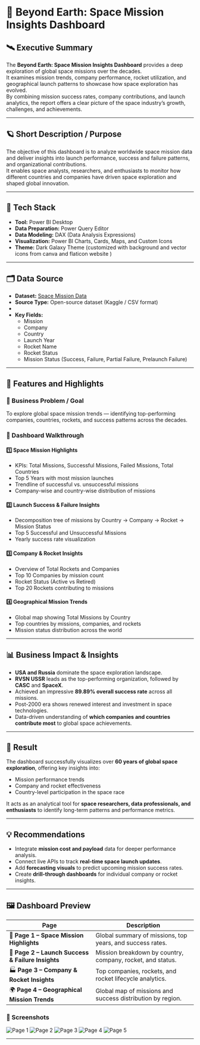 # 🚀 Beyond Earth: Space Mission Insights Dashboard  


## 🛰️ Executive Summary  
The **Beyond Earth: Space Mission Insights Dashboard** provides a deep exploration of global space missions over the decades.  
It examines mission trends, company performance, rocket utilization, and geographical launch patterns to showcase how space exploration has evolved.  
By combining mission success rates, company contributions, and launch analytics, the report offers a clear picture of the space industry’s growth, challenges, and achievements.

---

## 🪐 Short Description / Purpose  
The objective of this dashboard is to analyze worldwide space mission data and deliver insights into launch performance, success and failure patterns, and organizational contributions.  
It enables space analysts, researchers, and enthusiasts to monitor how different countries and companies have driven space exploration and shaped global innovation.

---

## 🧰 Tech Stack  
- **Tool:** Power BI Desktop  
- **Data Preparation:** Power Query Editor  
- **Data Modeling:** DAX (Data Analysis Expressions)  
- **Visualization:** Power BI Charts, Cards, Maps, and Custom Icons  
- **Theme:** Dark Galaxy Theme (customized with background and vector icons from canva and flaticon website )

---

## 🗂️ Data Source  
- **Dataset:** [Space Mission Data](https://www.kaggle.com/datasets/montiprem/space-mission-dataset?resource=download)  
- **Source Type:** Open-source dataset (Kaggle / CSV format)
- 
- **Key Fields:**  
  - Mission 
  - Company  
  - Country  
  - Launch Year  
  - Rocket Name
  - Rocket Status
  - Mission Status (Success, Failure, Partial Failure, Prelaunch Failure)

---

## 🌠 Features and Highlights  

### 🎯 Business Problem / Goal  
To explore global space mission trends — identifying top-performing companies, countries, rockets, and success patterns across the decades.

### 🧭 Dashboard Walkthrough  

#### 1️⃣ **Space Mission Highlights**
- KPIs: Total Missions, Successful Missions, Failed Missions, Total Countries  
- Top 5 Years with most mission launches  
- Trendline of successful vs. unsuccessful missions  
- Company-wise and country-wise distribution of missions  

#### 2️⃣ **Launch Success & Failure Insights**
- Decomposition tree of missions by Country → Company → Rocket → Mission Status  
- Top 5 Successful and Unsuccessful Missions  
- Yearly success rate visualization  

#### 3️⃣ **Company & Rocket Insights**
- Overview of Total Rockets and Companies  
- Top 10 Companies by mission count  
- Rocket Status (Active vs Retired)  
- Top 20 Rockets contributing to missions  

#### 4️⃣ **Geographical Mission Trends**
- Global map showing Total Missions by Country  
- Top countries by missions, companies, and rockets  
- Mission status distribution across the world  

---

## 📊 Business Impact & Insights  
- **USA and Russia** dominate the space exploration landscape.  
- **RVSN USSR** leads as the top-performing organization, followed by **CASC** and **SpaceX**.  
- Achieved an impressive **89.89% overall success rate** across all missions.  
- Post-2000 era shows renewed interest and investment in space technologies.  
- Data-driven understanding of **which companies and countries contribute most** to global space achievements.

---

## 🧩 Result  
The dashboard successfully visualizes over **60 years of global space exploration**, offering key insights into:  
- Mission performance trends  
- Company and rocket effectiveness  
- Country-level participation in the space race  

It acts as an analytical tool for **space researchers, data professionals, and enthusiasts** to identify long-term patterns and performance metrics.

---

## 💡 Recommendations  
- Integrate **mission cost and payload** data for deeper performance analysis.  
- Connect live APIs to track **real-time space launch updates**.  
- Add **forecasting visuals** to predict upcoming mission success rates.  
- Create **drill-through dashboards** for individual company or rocket insights.

---

## 🖼️ Dashboard Preview  

| Page | Description |
|------|--------------|
| 🧭 **Page 1 – Space Mission Highlights** | Global summary of missions, top years, and success rates. |
| 🚀 **Page 2 – Launch Success & Failure Insights** | Mission breakdown by country, company, rocket, and status. |
| 🏭 **Page 3 – Company & Rocket Insights** | Top companies, rockets, and rocket lifecycle analytics. |
| 🌍 **Page 4 – Geographical Mission Trends** | Global map of missions and success distribution by region. |

### 📸 Screenshots
![Page 1](spacemission%20pg1.png)
![Page 2](spacemission%20pg2.png)
![Page 3](spacemission%20pg3.png)
![Page 4](spacemission%20pg4.png)
![Page 5](spacemission%20pg5.png)

---
